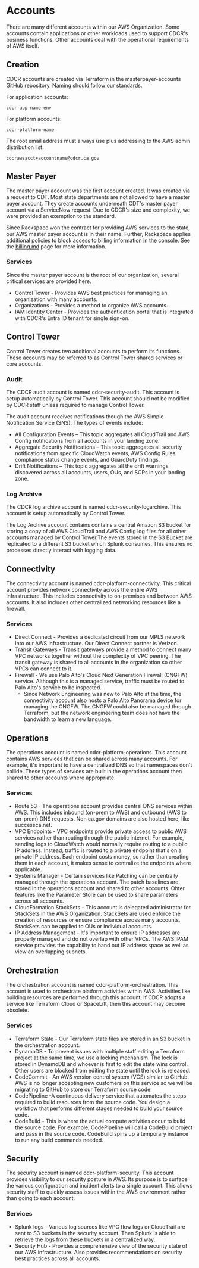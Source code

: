 # Accounts
There are many different accounts within our AWS Organization. Some accounts contain applications or other workloads used to support CDCR's business functions. Other accounts deal with the operational requirements of AWS itself.

## Creation
CDCR accounts are created via Terraform in the masterpayer-accounts GitHub repository. Naming should follow our standards.

For application accounts:

    cdcr-app-name-env

For platform accounts:

    cdcr-platform-name

The root email address must always use plus addressing to the AWS admin distribution list.

    cdcrawsacct+accountname@cdcr.ca.gov

## Master Payer
The master payer account was the first account created. It was created via a request to CDT. Most state departments are not allowed to have a master payer account. They create accounts underneath CDT's master payer account via a ServiceNow request. Due to CDCR's size and complexity, we were provided an exemption to the standard.

Since Rackspace won the contract for providing AWS services to the state, our AWS master payer account is in their name. Further, Rackspace applies additional policies to block access to billing information in the console. See the [billing.md](http://127.0.0.1:8000/architecture/billing/#rackspace) page for more information.

### Services
Since the master payer account is the root of our organization, several critical services are provided here.

- Control Tower - Provides AWS best practices for managing an organization with many accounts.
- Organizations - Provides a method to organize AWS accounts.
- IAM Identity Center - Provides the authentication portal that is integrated with CDCR's Entra ID tenant for single sign-on.

## Control Tower
Control Tower creates two additional accounts to perform its functions. These accounts may be referred to as Control Tower shared services or core accounts.

### Audit
The CDCR audit account is named cdcr-security-audit. This account is setup automatically by Control Tower. This account should not be modified by CDCR staff unless required to manage Control Tower. 

The audit account receives notifications though the AWS Simple Notification Service (SNS). The types of events include:

* All Configuration Events – This topic aggregates all CloudTrail and AWS Config notifications from all accounts in your landing zone.
* Aggregate Security Notifications – This topic aggregates all security notifications from specific CloudWatch events, AWS Config Rules compliance status change events, and GuardDuty findings.
* Drift Notifications – This topic aggregates all the drift warnings discovered across all accounts, users, OUs, and SCPs in your landing zone.

### Log Archive
The CDCR log archive account is named cdcr-security-logarchive. This account is setup automatically by Control Tower.

The Log Archive account contains contains a central Amazon S3 bucket for storing a copy of all AWS CloudTrail and AWS Config log files for all other accounts managed by Control Tower.The events stored in the S3 Bucket are replicated to a different S3 bucket which Splunk consumes. This ensures no processes directly interact with logging data.

## Connectivity
The connectivity account is named cdcr-platform-connectivity. This critical account provides network connectivity across the entire AWS infrastructure. This includes connectivity to on-premises and between AWS accounts. It also includes other centralized networking resources like a firewall.

### Services
* Direct Connect - Provides a dedicated circuit from our MPLS network into our AWS infrastructure. Our Direct Connect partner is Verizon.
* Transit Gateways - Transit gateways provide a method to connect many VPC networks together without the complexity of VPC peering. The transit gateway is shared to all accounts in the organization so other VPCs can connect to it.
* Firewall - We use Palo Alto's Cloud Next Generation Firewall (CNGFW) service. Although this is a managed service, traffic must be routed to Palo Alto's service to be inspected.
    - Since Network Engineering was new to Palo Alto at the time, the connectivity account also hosts a Palo Alto Panorama device for managing the CNGFW. The CNGFW could also be managed through Terraform, but the network engineering team does not have the bandwidth to learn a new language.

## Operations
The operations account is named cdcr-platform-operations. This account contains AWS services that can be shared across many accounts. For example, it's important to have a centralized DNS so that namespaces don't collide. These types of services are built in the operations account then shared to other accounts where appropriate.

### Services
* Route 53 - The operations account provides central DNS services within AWS. This includes inbound (on-prem to AWS) and outbound (AWS to on-prem) DNS requests. Non ca.gov domains are also hosted here, like successca.net.
* VPC Endpoints - VPC endpoints provide private access to public AWS services rather than routing through the public internet. For example, sending logs to CloudWatch would normally require routing to a public IP address. Instead, traffic is routed to a private endpoint that's on a private IP address. Each endpoint costs money, so rather than creating them in each account, it makes sense to centralize the endpoints where applicable.
* Systems Manager - Certain services like Patching can be centrally managed through the operations account. The patch baselines are stored in the operations account and shared to other accounts. Ohter features like the Parameter Store can be used to share parameters across all accounts.
* CloudFormation StackSets - This account is delegated administrator for StackSets in the AWS Organization. StackSets are used enforce the creation of resources or ensure compliance across many accounts. StackSets can be applied to OUs or individual accounts.
* IP Address Management - It's important to ensure IP addresses are properly managed and do not overlap with other VPCs. The AWS IPAM service provides the capability to hand out IP address space as well as view an overlapping subnets.

## Orchestration
The orchestration account is named cdcr-platform-orchestration. This account is used to orchestrate platform activities within AWS. Activities like building resources are performed through this account. If CDCR adopts a service like Terraform Cloud or SpaceLift, then this account may become obsolete.

### Services
* Terraform State - Our Terraform state files are stored in an S3 bucket in the orchestration account.
* DynamoDB - To prevent issues with multiple staff editing a Terraform project at the same time, we use a locking mechanism. The lock is stored in DynamoDB and whoever is first to edit the state wins control. Other users are blocked from editing the state until the lock is released.
* CodeCommit - An AWS version control system (VCS) similar to GitHub. AWS is no longer accepting new customers on this service so we will be migrating to GitHub to store our Terraform source code.
* CodePipeline -A continuous delivery service that automates the steps required to build resources from the source code. You design a workflow that performs different stages needed to build your source code.
* CodeBuild - This is where the actual compute activities occur to build the source code. For example, CodePipeline will call a CodeBuild project and pass in the source code. CodeBuild spins up a temporary instance to run any build commands needed.

## Security
The security account is named cdcr-platform-security. This account provides visibility to our security posture in AWS. Its purpose is to surface the various configuration and incident alerts to a single account. This allows security staff to quickly assess issues within the AWS environment rather than going to each account.

### Services
* Splunk logs - Various log sources like VPC flow logs or CloudTrail are sent to S3 buckets in the security account. Then Splunk is able to retrieve the logs from these buckets in a centralized way.
* Security Hub - Provides a comprehensive view of the security state of our AWS infrastructure. Also provides recommendations on security best practices across all accounts.